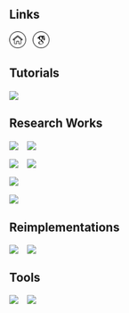 ## Links

[<img src="./assets/homepage.png" width=30>](https://lynnho.github.io/)
&nbsp;
[<img src="./assets/google-scholar.png" width=30>](https://scholar.google.com/citations?user=fDTTEaAAAAAJ)



## Tutorials

[<img width="48.5%" align="center" src="https://github-readme-stats.vercel.app/api/pin/?username=LynnHo&repo=Matrix-Calculus-Tutorial&description_lines_count=2" />](https://github.com/LynnHo/Matrix-Calculus-Tutorial)



## Research Works

[<img width="48.5%" align="center" src="https://github-readme-stats.vercel.app/api/pin/?username=VIPL-GENUN&repo=Jodi&description_lines_count=2&show_owner=true" />](https://github.com/VIPL-GENUN/Jodi)
&nbsp;&nbsp;
[<img width="48.5%" align="center" src="https://github-readme-stats.vercel.app/api/pin/?username=xyfJASON&repo=ctrlora&description_lines_count=2&show_owner=true" />](https://github.com/xyfJASON/ctrlora)

[<img width="48.5%" align="center" src="https://github-readme-stats.vercel.app/api/pin/?username=LynnHo&repo=EigenGAN-Tensorflow&description_lines_count=2" />](https://github.com/LynnHo/EigenGAN-Tensorflow)
&nbsp;&nbsp;
[<img width="48.5%" align="center" src="https://github-readme-stats.vercel.app/api/pin/?username=LynnHo&repo=AttGAN-Tensorflow&description_lines_count=2" />](https://github.com/LynnHo/AttGAN-Tensorflow)

[<img width="48.5%" align="center" src="https://github-readme-stats.vercel.app/api/pin/?username=LynnHo&repo=PA-GAN-Tensorflow&description_lines_count=2" />](https://github.com/LynnHo/PA-GAN-Tensorflow)

[<img width="48.5%" align="center" src="https://github-readme-stats.vercel.app/api/pin/?username=LynnHo&repo=Facial-Landmarks-of-Face-Datasets&description_lines_count=2" />](https://github.com/LynnHo/Facial-Landmarks-of-Face-Datasets)



## Reimplementations

[<img width="48.5%" align="center" src="https://github-readme-stats.vercel.app/api/pin/?username=LynnHo&repo=DCGAN-LSGAN-WGAN-GP-DRAGAN-Tensorflow-2&description_lines_count=2" />](https://github.com/LynnHo/DCGAN-LSGAN-WGAN-GP-DRAGAN-Tensorflow-2)
&nbsp;&nbsp;
[<img width="48.5%" align="center" src="https://github-readme-stats.vercel.app/api/pin/?username=LynnHo&repo=CycleGAN-Tensorflow-2&description_lines_count=2" />](https://github.com/LynnHo/CycleGAN-Tensorflow-2)



## Tools

[<img width="48.5%" align="center" src="https://github-readme-stats.vercel.app/api/pin/?username=LynnHo&repo=Make-Workspace&description_lines_count=2" />](https://github.com/LynnHo/Make-Workspace)
&nbsp;&nbsp;
[<img width="48.5%" align="center" src="https://github-readme-stats.vercel.app/api/pin/?username=LynnHo&repo=HD-CelebA-Cropper&description_lines_count=2" />](https://github.com/LynnHo/HD-CelebA-Cropper)
